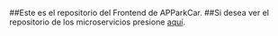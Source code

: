 ##Este es el repositorio del Frontend de APParkCar.
##Si desea ver el repositorio de los microservicios presione [aquí](https://github.com/frankiwi6x6/ApParkCar).
